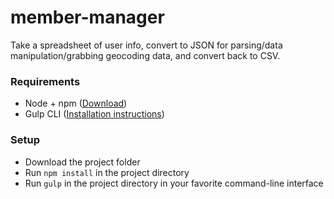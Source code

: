 # member-manager

Take a spreadsheet of user info, convert to JSON for parsing/data manipulation/grabbing geocoding data, and convert back to CSV.

### Requirements

- Node + npm ([Download](https://nodejs.org/en/download/))
- Gulp CLI ([Installation instructions](https://github.com/gulpjs/gulp/blob/master/docs/getting-started.md))

### Setup

- Download the project folder
- Run `npm install` in the project directory
- Run `gulp` in the project directory in your favorite command-line interface
